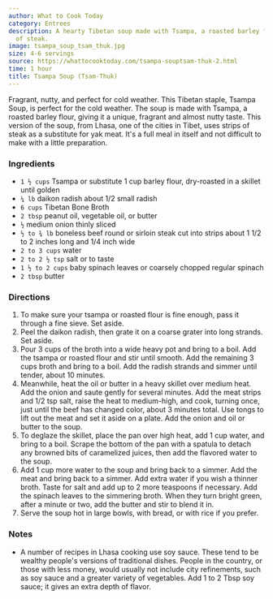 ```yaml
---
author: What to Cook Today
category: Entrees
description: A hearty Tibetan soup made with Tsampa, a roasted barley flour, and strips
  of steak.
image: tsampa_soup_tsam_thuk.jpg
size: 4-6 servings
source: https://whattocooktoday.com/tsampa-souptsam-thuk-2.html
time: 1 hour
title: Tsampa Soup (Tsam-Thuk)
---
```


Fragrant, nutty, and perfect for cold weather. This Tibetan staple, Tsampa Soup, is perfect for the cold weather. The soup is made with Tsampa, a roasted barley flour, giving it a unique, fragrant and almost nutty taste. This version of the soup, from Lhasa, one of the cities in Tibet, uses strips of steak as a substitute for yak meat. It's a full meal in itself and not difficult to make with a little preparation.

### Ingredients

* `1 ½ cups` Tsampa or substitute 1 cup barley flour, dry-roasted in a skillet until golden
* `¼ lb` daikon radish about 1/2 small radish
* `6 cups` Tibetan Bone Broth
* `2 tbsp` peanut oil, vegetable oil, or butter
* `½` medium onion thinly sliced
* `½ to ¾ lb` boneless beef round or sirloin steak cut into strips about 1 1/2 to 2 inches long and 1/4 inch wide
* `2 to 3 cups` water
* `2 to 2 ½ tsp` salt or to taste
* `1 ½ to 2 cups` baby spinach leaves or coarsely chopped regular spinach
* `2 tbsp` butter

### Directions

1. To make sure your tsampa or roasted flour is fine enough, pass it through a fine sieve. Set aside.
2. Peel the daikon radish, then grate it on a coarse grater into long strands. Set aside.
3. Pour 3 cups of the broth into a wide heavy pot and bring to a boil. Add the tsampa or roasted flour and stir until smooth. Add the remaining 3 cups broth and bring to a boil. Add the radish strands and simmer until tender, about 10 minutes.
4. Meanwhile, heat the oil or butter in a heavy skillet over medium heat. Add the onion and saute gently for several minutes. Add the meat strips and 1/2 tsp salt, raise the heat to medium-high, and cook, turning once, just until the beef has changed color, about 3 minutes total. Use tongs to lift out the meat and set it aside on a plate. Add the onion and oil or butter to the soup.
5. To deglaze the skillet, place the pan over high heat, add 1 cup water, and bring to a boil. Scrape the bottom of the pan with a spatula to detach any browned bits of caramelized juices, then add the flavored water to the soup.
6. Add 1 cup more water to the soup and bring back to a simmer. Add the meat and bring back to a simmer. Add extra water if you wish a thinner broth. Taste for salt and add up to 2 more teaspoons if necessary. Add the spinach leaves to the simmering broth. When they turn bright green, after a minute or two, add the butter and stir to blend it in.
7. Serve the soup hot in large bowls, with bread, or with rice if you prefer.

### Notes

- A number of recipes in Lhasa cooking use soy sauce. These tend to be wealthy people's versions of traditional dishes. People in the country, or those with less money, would usually not include city refinements, such as soy sauce and a greater variety of vegetables. Add 1 to 2 Tbsp soy sauce; it gives an extra depth of flavor.
